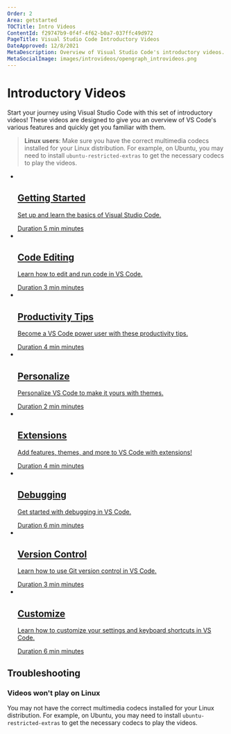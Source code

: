 ```yaml
---
Order: 2
Area: getstarted
TOCTitle: Intro Videos
ContentId: f29747b9-0f4f-4f62-b0a7-037ffc49d972
PageTitle: Visual Studio Code Introductory Videos
DateApproved: 12/8/2021
MetaDescription: Overview of Visual Studio Code's introductory videos.
MetaSocialImage: images/introvideos/opengraph_introvideos.png
---
```

# Introductory Videos

Start your journey using Visual Studio Code with this set of introductory videos! These videos are designed to give you an overview of VS Code's various features and quickly get you familiar with them.

>**Linux users**: Make sure you have the correct multimedia codecs installed for your Linux distribution. For example, on Ubuntu, you may need to install `ubuntu-restricted-extras` to get the necessary codecs to play the videos.

<ul class="video-list">
	<li class="video">
            <a href="/docs/introvideos/basics">
			<img src="/assets/docs/getstarted/introvideos/getting-started.png" alt aria-hidden="true" class="thumb"/>
			<div class="info">
                <h2 class="title faux-h3">Getting Started</h2>
				<p class="description">Set up and learn the basics of Visual Studio Code.</p>
				<span class="duration"><span class="sr-only">Duration </span>5<span aria-hidden="true"> min</span><span class="sr-only"> minutes</span></span>
			</div>
		</a>
	</li>
	<li class="video">
		<a href="/docs/introvideos/codeediting">
			<img src="/assets/docs/getstarted/introvideos/code-editing.png" alt aria-hidden="true" class="thumb"/>
			<div class="info">
				<h2 class="title faux-h3">Code Editing</h2>
				<p class="description">Learn how to edit and run code in VS Code.</p>
				<span class="duration"><span class="sr-only">Duration </span>3<span aria-hidden="true"> min</span><span class="sr-only"> minutes</span></span>
			</div>
		</a>
	</li>
	<li class="video">
		<a href="/docs/introvideos/productivity">
			<img src="/assets/docs/getstarted/introvideos/productivity-tips.png" alt aria-hidden="true" class="thumb"/>
			<div class="info">
				<h2 class="title faux-h3">Productivity Tips</h2>
				<p class="description">Become a VS Code power user with these productivity tips.</p>
				<span class="duration"><span class="sr-only">Duration </span>4<span aria-hidden="true"> min</span><span class="sr-only"> minutes</span></span>
			</div>
		</a>
    </li>
	<li class="video">
		<a href="/docs/introvideos/configure">
			<img src="/assets/docs/getstarted/introvideos/personalize-themes.png" alt aria-hidden="true" class="thumb"/>
			<div class="info">
				<h2 class="title faux-h3">Personalize</h2>
				<p class="description">Personalize VS Code to make it yours with themes.</p>
				<span class="duration"><span class="sr-only">Duration </span>2<span aria-hidden="true"> min</span><span class="sr-only"> minutes</span></span>
			</div>
		</a>
	</li>
	<li class="video">
		<a href="/docs/introvideos/extend">
			<img src="/assets/docs/getstarted/introvideos/extensions.png" alt aria-hidden="true" class="thumb"/>
			<div class="info">
				<h2 class="title faux-h3">Extensions</h2>
				<p class="description">Add features, themes, and more to VS Code with extensions!</p>
				<span class="duration"><span class="sr-only">Duration </span>4<span aria-hidden="true"> min</span><span class="sr-only"> minutes</span></span>
			</div>
		</a>
	</li>
	<li class="video">
		<a href="/docs/introvideos/debugging">
			<img src="/assets/docs/getstarted/introvideos/debugging.png" alt aria-hidden="true" class="thumb"/>
			<div class="info">
				<h2 class="title faux-h3">Debugging</h2>
				<p class="description">Get started with debugging in VS Code.</p>
				<span class="duration"><span class="sr-only">Duration </span>6<span aria-hidden="true"> min</span><span class="sr-only"> minutes</span></span>
			</div>
		</a>
	</li>
	<li class="video">
		<a href="/docs/introvideos/versioncontrol">
			<img src="/assets/docs/getstarted/introvideos/version-control.png" alt aria-hidden="true" class="thumb"/>
			<div class="info">
				<h2 class="title faux-h3">Version Control</h2>
				<p class="description">Learn how to use Git version control in VS Code.</p>
				<span class="duration"><span class="sr-only">Duration </span>3<span aria-hidden="true"> min</span><span class="sr-only"> minutes</span></span>
			</div>
		</a>
	</li>
	<li class="video">
		<a href="/docs/introvideos/customize">
			<img src="/assets/docs/getstarted/introvideos/customize-settings.png" alt aria-hidden="true" class="thumb"/>
			<div class="info">
				<h2 class="title faux-h3">Customize</h2>
				<p class="description">Learn how to customize your settings and keyboard shortcuts in VS Code.</p>
				<span class="duration"><span class="sr-only">Duration </span>6<span aria-hidden="true"> min</span><span class="sr-only"> minutes</span></span>
			</div>
		</a>
    </li>
</ul>

## Troubleshooting

### Videos won't play on Linux

You may not have the correct multimedia codecs installed for your Linux distribution. For example, on Ubuntu, you may need to install `ubuntu-restricted-extras` to get the necessary codecs to play the videos.
